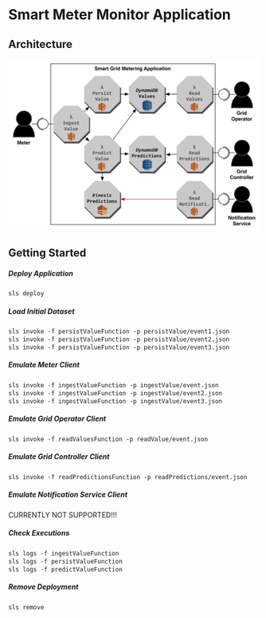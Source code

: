 # Smart Meter Monitor Application

## Architecture

![SMGA Architecture](./documentation/sgma-architecture.jpg)

## Getting Started

##### Deploy Application
```
sls deploy
```

##### Load Initial Dataset
```
sls invoke -f persistValueFunction -p persistValue/event1.json
sls invoke -f persistValueFunction -p persistValue/event2.json
sls invoke -f persistValueFunction -p persistValue/event3.json
```

##### Emulate Meter Client
```
sls invoke -f ingestValueFunction -p ingestValue/event.json
sls invoke -f ingestValueFunction -p ingestValue/event2.json
sls invoke -f ingestValueFunction -p ingestValue/event3.json
```

##### Emulate Grid Operator Client
```
sls invoke -f readValuesFunction -p readValue/event.json
```

##### Emulate Grid Controller Client
```
sls invoke -f readPredictionsFunction -p readPredictions/event.json
```

##### Emulate Notification Service Client
CURRENTLY NOT SUPPORTED!!!

##### Check Executions
```
sls logs -f ingestValueFunction
sls logs -f persistValueFunction
sls logs -f predictValueFunction
```

##### Remove Deployment
```
sls remove
```